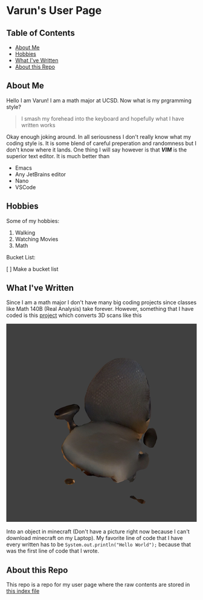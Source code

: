 # Varun's User Page

## Table of Contents

- [About Me](https://github.com/ZettabytesCode/CSE110-LAB/blob/user-page/index.md#about-me)
- [Hobbies](https://github.com/ZettabytesCode/CSE110-LAB/blob/user-page/index.md#hobbies)
- [What I've Written](https://github.com/ZettabytesCode/CSE110-LAB/blob/user-page/index.md#what-ive-written)
- [About this Repo](https://github.com/ZettabytesCode/CSE110-LAB/blob/user-page/index.md#about-this-repo)

## About Me

Hello I am Varun! I am a math major at UCSD. Now what is my prgramming style? 

> I smash my forehead into the keyboard and hopefully what I have written works

Okay enough joking around. In all seriousness I don't really know what my coding style is. It is
some blend of careful preperation and randomness but I don't know where it lands. One thing I will say however is that
***VIM*** is the superior text editor. It is much better than

- Emacs
- Any JetBrains editor
- Nano
- VSCode

## Hobbies

Some of my hobbies:

1. Walking
2. Watching Movies
3. Math

Bucket List:

[ ] Make a bucket list

## What I've Written

Since I am a math major I don't have many big coding projects since classes like Math 140B (Real Analysis) take forever. However,
something that I have coded is this [project](https://github.com/ZettabytesCode/PointCloudToVoxelPlugin) which converts 3D
scans like this

![Scan](chair.jpeg)

Into an object in minecraft (Don't have a picture right now because I can't download minecraft on my Laptop). My favorite line of code that I have 
every written has to be `System.out.println("Hello World");` because that was the first line of code that I wrote.

## About this Repo

This repo is a repo for my user page where the raw contents are stored in [this index file](index.md)
